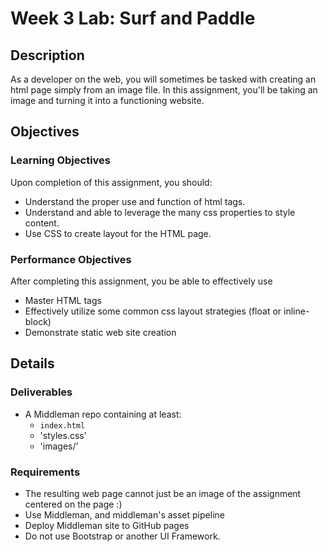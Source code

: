 # Week 3 Lab: Surf and Paddle

## Description
As a developer on the web, you will sometimes be tasked with creating an html page simply from an image file.  In this assignment, you&#x27;ll be taking an image and turning it into a functioning website.

## Objectives

### Learning Objectives

Upon completion of this assignment, you should:

* Understand the proper use and function of html tags.
* Understand and able to leverage the many css properties to style content.
* Use CSS to create layout for the HTML page.


### Performance Objectives

After completing this assignment, you be able to effectively use

* Master HTML tags
* Effectively utilize some common css layout strategies (float or inline-block)
* Demonstrate static web site creation


## Details

### Deliverables

* A Middleman repo containing at least:
  * `index.html`
  * 'styles.css'
  * 'images/'



### Requirements

* The resulting web page cannot just be an image of the assignment centered on the page :)
* Use Middleman, and middleman's asset pipeline
* Deploy Middleman site to GitHub pages
* Do not use Bootstrap or another UI Framework.
